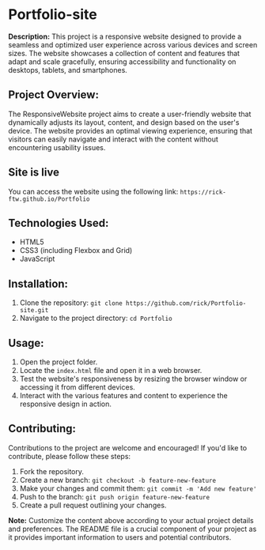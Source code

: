 
# Portfolio-site


**Description:**
This project is a responsive website designed to provide a seamless and optimized user experience across various devices and screen sizes. The website showcases a collection of content and features that adapt and scale gracefully, ensuring accessibility and functionality on desktops, tablets, and smartphones.

## Project Overview:
The ResponsiveWebsite project aims to create a user-friendly website that dynamically adjusts its layout, content, and design based on the user's device. The website provides an optimal viewing experience, ensuring that visitors can easily navigate and interact with the content without encountering usability issues.

## Site is live
You can access the website using the following link: `https://rick-ftw.github.io/Portfolio`

## Technologies Used:
- HTML5
- CSS3 (including Flexbox and Grid)
- JavaScript 

## Installation:
1. Clone the repository: `git clone https://github.com/rick/Portfolio-site.git`
2. Navigate to the project directory: `cd Portfolio`

## Usage:
1. Open the project folder.
2. Locate the `index.html` file and open it in a web browser.
3. Test the website's responsiveness by resizing the browser window or accessing it from different devices.
4. Interact with the various features and content to experience the responsive design in action.

## Contributing:
Contributions to the project are welcome and encouraged! If you'd like to contribute, please follow these steps:
1. Fork the repository.
2. Create a new branch: `git checkout -b feature-new-feature`
3. Make your changes and commit them: `git commit -m 'Add new feature'`
4. Push to the branch: `git push origin feature-new-feature`
5. Create a pull request outlining your changes.

**Note:** Customize the content above according to your actual project details and preferences. The README file is a crucial component of your project as it provides important information to users and potential contributors.

